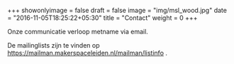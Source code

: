 +++
showonlyimage = false 
draft = false
image = "img/msl_wood.jpg"
date = "2016-11-05T18:25:22+05:30"
title = "Contact"
weight = 0
+++


Onze communicatie verloop metname via email.

<!--more-->

De mailinglists zijn te vinden op https://mailman.makerspaceleiden.nl/mailman/listinfo .

